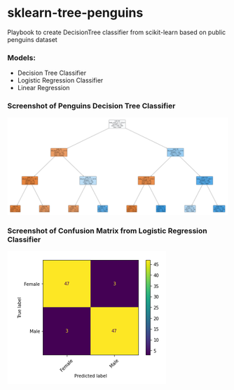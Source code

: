 # sklearn-tree-penguins
Playbook to create DecisionTree classifier from scikit-learn based on public penguins dataset

### Models:
* Decision Tree Classifier
* Logistic Regression Classifier
* Linear Regression

### Screenshot of Penguins Decision Tree Classifier
![Decision Tree](penguins-dt.png)

### Screenshot of Confusion Matrix from Logistic Regression Classifier
![Confusion Matrix](penguins-lg-cm.png)
